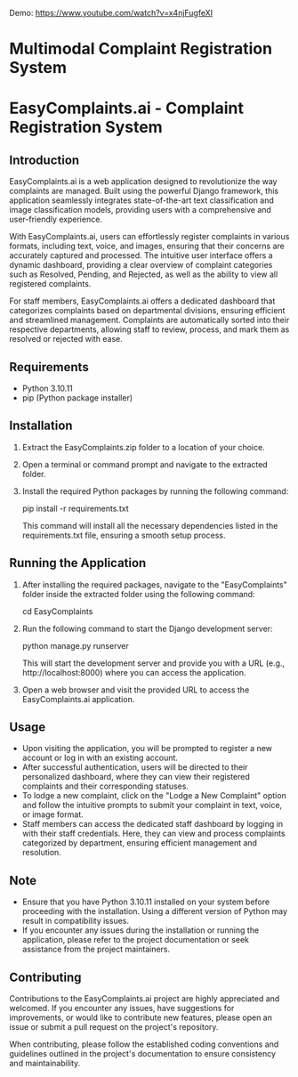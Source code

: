Demo: https://www.youtube.com/watch?v=x4njFugfeXI

# Multimodal Complaint Registration System
EasyComplaints.ai - Complaint Registration System
================================================

Introduction
------------
EasyComplaints.ai is a  web application designed to revolutionize the way complaints are managed. Built using the powerful Django framework, this application seamlessly integrates state-of-the-art text classification and image classification models, providing users with a comprehensive and user-friendly experience.

With EasyComplaints.ai, users can effortlessly register complaints in various formats, including text, voice, and images, ensuring that their concerns are accurately captured and processed. The intuitive user interface offers a dynamic dashboard, providing a clear overview of complaint categories such as Resolved, Pending, and Rejected, as well as the ability to view all registered complaints.

For staff members, EasyComplaints.ai offers a dedicated dashboard that categorizes complaints based on departmental divisions, ensuring efficient and streamlined management. Complaints are automatically sorted into their respective departments, allowing staff to review, process, and mark them as resolved or rejected with ease.

Requirements
------------
- Python 3.10.11
- pip (Python package installer)

Installation
------------
1. Extract the EasyComplaints.zip folder to a location of your choice.
2. Open a terminal or command prompt and navigate to the extracted folder.
3. Install the required Python packages by running the following command:

   pip install -r requirements.txt

   This command will install all the necessary dependencies listed in the requirements.txt file, ensuring a smooth setup process.

Running the Application
-----------------------
1. After installing the required packages, navigate to the "EasyComplaints" folder inside the extracted folder using the following command:

   cd EasyComplaints

2. Run the following command to start the Django development server:

   python manage.py runserver

   This will start the development server and provide you with a URL (e.g., http://localhost:8000) where you can access the application.

3. Open a web browser and visit the provided URL to access the EasyComplaints.ai application.

Usage
-----
- Upon visiting the application, you will be prompted to register a new account or log in with an existing account.
- After successful authentication, users will be directed to their personalized dashboard, where they can view their registered complaints and their corresponding statuses.
- To lodge a new complaint, click on the "Lodge a New Complaint" option and follow the intuitive prompts to submit your complaint in text, voice, or image format.
- Staff members can access the dedicated staff dashboard by logging in with their staff credentials. Here, they can view and process complaints categorized by department, ensuring efficient management and resolution.

Note
----
- Ensure that you have Python 3.10.11 installed on your system before proceeding with the installation. Using a different version of Python may result in compatibility issues.
- If you encounter any issues during the installation or running the application, please refer to the project documentation or seek assistance from the project maintainers.

Contributing
------------
Contributions to the EasyComplaints.ai project are highly appreciated and welcomed. If you encounter any issues, have suggestions for improvements, or would like to contribute new features, please open an issue or submit a pull request on the project's repository.

When contributing, please follow the established coding conventions and guidelines outlined in the project's documentation to ensure consistency and maintainability.
